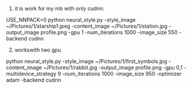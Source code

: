 1) it is work for my mb with only cudnn:

USE_NNPACK=0 python neural_style.py -style_image ~/Pictures/1/starship1.jpeg -content_image ~/Pictures/1/station.jpg -output_image profile.png -gpu 1  -num_iterations 1000 -image_size 550 -backend cudnn

2) workswith two gpu

python neural_style.py -style_image ~/Pictures/1/first_symbols.jpg -content_image ~/Pictures/1/rabbit.jpg -output_image profile.png -gpu 0,1 -multidevice_strategy 9  -num_iterations 1000 -image_size 950 -optimizer adam -backend cudnn

